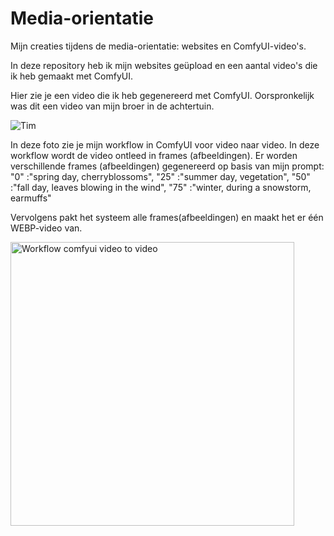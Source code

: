 # Media-orientatie
Mijn creaties tijdens de media-orientatie: websites en ComfyUI-video's.

In deze repository heb ik mijn websites geüpload en een aantal video's die ik heb gemaakt met ComfyUI.

Hier zie je een video die ik heb gegenereerd met ComfyUI. Oorspronkelijk was dit een video van mijn broer in de achtertuin.

![Tim](https://github.com/user-attachments/assets/46403c76-6264-49e3-b923-d3fedd30f31d)

In deze foto zie je mijn workflow in ComfyUI voor video naar video. In deze workflow wordt de video ontleed in frames (afbeeldingen). Er worden verschillende frames (afbeeldingen) gegenereerd op basis van mijn prompt:
"0" :"spring day, cherryblossoms", 
"25" :"summer day, vegetation", 
"50" :"fall day, leaves blowing in the wind", 
"75" :"winter, during a snowstorm, earmuffs"

Vervolgens pakt het systeem alle frames(afbeeldingen) en maakt het er één WEBP-video van.

<img width="454" alt="Workflow comfyui video to video" src="https://github.com/user-attachments/assets/0cc06b84-973e-4d4b-99e4-46431596b814">
